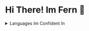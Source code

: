 # Hi There! Im Fern 👋

<p>
<details><summary>Languages Im Confident In</summary><br/>
  <li>
  Python
  </li>
</details>
</p>
